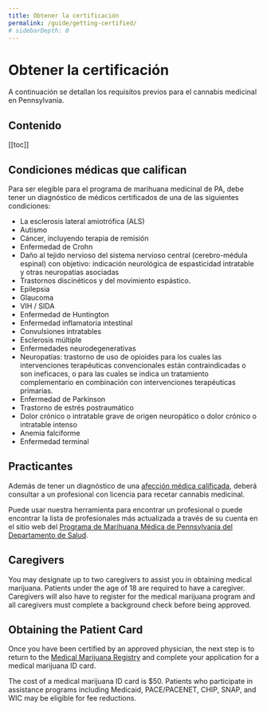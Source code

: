 ```yaml
---
title: Obtener la certificación
permalink: /guide/getting-certified/
# sidebarDepth: 0
---
```

<!-- <Ads /> -->

# Obtener la certificación

A continuación se detallan los requisitos previos para el cannabis medicinal en Pennsylvania.

## Contenido
[[toc]]



## Condiciones médicas que califican

Para ser elegible para el programa de marihuana medicinal de PA, debe tener un diagnóstico de médicos certificados de una de las siguientes condiciones:

- La esclerosis lateral amiotrófica (ALS)
- Autismo
- Cáncer, incluyendo terapia de remisión
- Enfermedad de Crohn
- Daño al tejido nervioso del sistema nervioso central (cerebro-médula espinal) con objetivo: indicación neurológica de espasticidad intratable y otras neuropatías asociadas
- Trastornos discinéticos y del movimiento espástico.
- Epilepsia
- Glaucoma
- VIH / SIDA
- Enfermedad de Huntington
- Enfermedad inflamatoria intestinal
- Convulsiones intratables
- Esclerosis múltiple
- Enfermedades neurodegenerativas
- Neuropatías: trastorno de uso de opioides para los cuales las intervenciones terapéuticas convencionales están contraindicadas o son ineficaces, o para las cuales se indica un tratamiento complementario en combinación con intervenciones terapéuticas primarias.
- Enfermedad de Parkinson
- Trastorno de estrés postraumático
- Dolor crónico o intratable grave de origen neuropático o dolor crónico o intratable intenso
- Anemia falciforme
- Enfermedad terminal


## Practicantes 
Además de tener un diagnóstico de una [afección médica calificada](/guide/getting-certified.html#qualifying-medical-conditions), deberá consultar a un profesional con licencia para recetar cannabis medicinal.

Puede usar nuestra herramienta para encontrar un profesional o puede encontrar la lista de profesionales más actualizada a través de su cuenta en el sitio web del [Programa de Marihuana Médica de Pennsylvania del Departamento de Salud]((https://padohmmp.custhelp.com/app/login)).

<Practitioners />

## Caregivers

You may designate up to two caregivers to assist you in obtaining medical marijuana. Patients under the age of 18 are required to have a caregiver. Caregivers will also have to register for the medical marijuana program and all caregivers must complete a background check before being approved. 

## Obtaining the Patient Card

Once you have been certified by an approved physician, the next step is to return to the [Medical Marijuana Registry](https://padohmmp.custhelp.com/app/login) and complete your application for a medical marijuana ID card.

The cost of a medical marijuana ID card is $50. Patients who participate in assistance programs including Medicaid, PACE/PACENET, CHIP, SNAP, and WIC may be eligible for fee reductions.

<Referral />
<Ads />